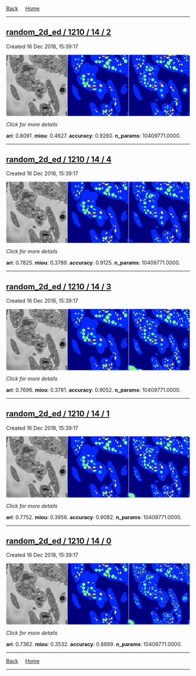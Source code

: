 
[Back](..)&nbsp;&nbsp;&nbsp;&nbsp;&nbsp;[Home](https://leapmanlab.github.io/snapshots)

---

<div class="summary"><a href="2"><h2>random_2d_ed / 1210 / 14 / 2</h2></a><p>Created 16 Dec 2018, 15:39:17
</p><a href="2"><img src="2/media/summary.png" align="center"></a><p>
<i>Click for more details</i>
</p></div>

**ari**: 0.8091. **miou**: 0.4627. **accuracy**: 0.9260. **n_params**: 10409771.0000. 

---

<div class="summary"><a href="4"><h2>random_2d_ed / 1210 / 14 / 4</h2></a><p>Created 16 Dec 2018, 15:39:17
</p><a href="4"><img src="4/media/summary.png" align="center"></a><p>
<i>Click for more details</i>
</p></div>

**ari**: 0.7825. **miou**: 0.3789. **accuracy**: 0.9125. **n_params**: 10409771.0000. 

---

<div class="summary"><a href="3"><h2>random_2d_ed / 1210 / 14 / 3</h2></a><p>Created 16 Dec 2018, 15:39:17
</p><a href="3"><img src="3/media/summary.png" align="center"></a><p>
<i>Click for more details</i>
</p></div>

**ari**: 0.7696. **miou**: 0.3781. **accuracy**: 0.9052. **n_params**: 10409771.0000. 

---

<div class="summary"><a href="1"><h2>random_2d_ed / 1210 / 14 / 1</h2></a><p>Created 16 Dec 2018, 15:39:17
</p><a href="1"><img src="1/media/summary.png" align="center"></a><p>
<i>Click for more details</i>
</p></div>

**ari**: 0.7752. **miou**: 0.3956. **accuracy**: 0.9082. **n_params**: 10409771.0000. 

---

<div class="summary"><a href="0"><h2>random_2d_ed / 1210 / 14 / 0</h2></a><p>Created 16 Dec 2018, 15:39:17
</p><a href="0"><img src="0/media/summary.png" align="center"></a><p>
<i>Click for more details</i>
</p></div>

**ari**: 0.7362. **miou**: 0.3532. **accuracy**: 0.8889. **n_params**: 10409771.0000. 

---

[Back](..)&nbsp;&nbsp;&nbsp;&nbsp;&nbsp;[Home](https://leapmanlab.github.io/snapshots)

---